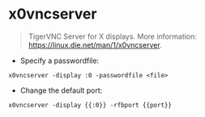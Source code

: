# x0vncserver

> TigerVNC Server for X displays.
> More information: <https://linux.die.net/man/1/x0vncserver>.

- Specify a passwordfile:

`x0vncserver -display :0 -passwordfile <file>`

- Change the default port:

`x0vncserver -display {{:0}} -rfbport {{port}}`
